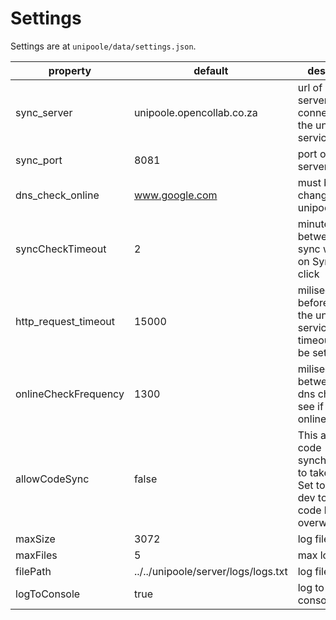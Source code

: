 # Settings
Settings are at `unipoole/data/settings.json`.

|property            |default                              |description |
|--------------------|-------------------------------------|-------------|
|sync_server         | unipoole.opencollab.co.za           | url of sync server to connect to - the unipoole-service server|
|sync_port           | 8081                                | port of unipoole server|
|dns_check_online    | www.google.com                      | must be changed to the unipoole server|
|syncCheckTimeout     | 2                                   | minutes in between when sync will be run on Sync Now click
|http_request_timeout | 15000                               | miliseconds before calls to the unipoole service will timeout - can be set higher
|onlineCheckFrequency | 1300                                | miliseconds in between the dns check to see if tool is online
|allowCodeSync        | false                               | This allows tool code synchronization to take place. Set to false for dev to avoid code being overwriten |
|maxSize              | 3072                                | log file size|
|maxFiles             | 5                                   | max log files|
|filePath             | ../../unipoole/server/logs/logs.txt | log file path|
|logToConsole         | true                                | log to node console|

